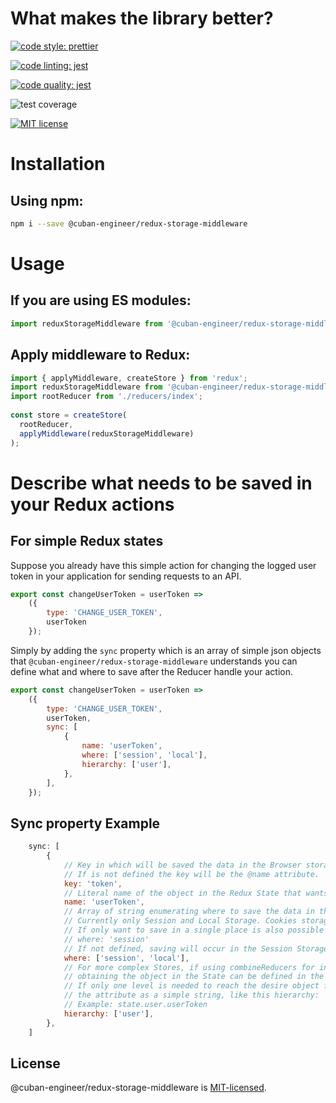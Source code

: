 # What makes the library better?
[![code style: prettier](https://img.shields.io/badge/code_style-prettier-ff69b4.svg)](https://github.com/prettier/prettier)

[![code linting: jest](https://img.shields.io/badge/lint-eslint-blue.svg)](https://github.com/eslint/eslint)

[![code quality: jest](https://img.shields.io/badge/test-jest-ff69b4.svg)](https://facebook.github.io/jest/)

![test coverage](https://img.shields.io/badge/coverage-100%-green.svg)

[![MIT license](https://img.shields.io/badge/License-MIT-blue.svg)](https://lbesson.mit-license.org/)

# Installation
## Using npm:
```sh
npm i --save @cuban-engineer/redux-storage-middleware
```

# Usage
## If you are using ES modules:
```javascript
import reduxStorageMiddleware from '@cuban-engineer/redux-storage-middleware';
```

## Apply middleware to Redux:
```javascript
import { applyMiddleware, createStore } from 'redux';
import reduxStorageMiddleware from '@cuban-engineer/redux-storage-middleware';
import rootReducer from './reducers/index';
 
const store = createStore(
  rootReducer,
  applyMiddleware(reduxStorageMiddleware)
);
```

# Describe what needs to be saved in your Redux actions
## For simple Redux states
Suppose you already have this simple action for changing the logged user token in your application for sending requests to an API.
```javascript
export const changeUserToken = userToken =>
    ({
        type: 'CHANGE_USER_TOKEN',
        userToken
    });
```
Simply by adding the `sync` property which is an array of simple json objects that `@cuban-engineer/redux-storage-middleware` understands you can define what and where to save after the Reducer handle your action.
```javascript
export const changeUserToken = userToken =>
    ({
        type: 'CHANGE_USER_TOKEN',
        userToken,
        sync: [
            {
                name: 'userToken',
                where: ['session', 'local'],
                hierarchy: ['user'],
            },
        ],
    });
```
## Sync property Example
```javascript
    sync: [
        {
            // Key in which will be saved the data in the Browser storage. 
            // If is not defined the key will be the @name attribute.
            key: 'token',
            // Literal name of the object in the Redux State that wants to be saved to the Browser storage.
            name: 'userToken',
            // Array of string enumerating where to save the data in the Browser storage.
            // Currently only Session and Local Storage. Cookies storage is coming son.
            // If only want to save in a single place is also possible to define it as a simple string, like this:
            // where: 'session'
            // If not defined, saving will occur in the Session Storage. 
            where: ['session', 'local'],
            // For more complex Stores, if using combineReducers for instance, the entire tree hierarchy for
            // obtaining the object in the State can be defined in the hierarchy attribute.
            // If only one level is needed to reach the desire object from the state, is also possible to define
            // the attribute as a simple string, like this hierarchy: 'ui'.
            // Example: state.user.userToken 
            hierarchy: ['user'],
        },
    ]
```

## License
@cuban-engineer/redux-storage-middleware is [MIT-licensed](https://github.com/aleph-engineering/redux-storage-middleware/blob/master/LICENSE).

